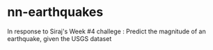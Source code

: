 # nn-earthquakes
In response to Siraj's Week #4 challege : Predict the magnitude of an earthquake, given the USGS dataset
